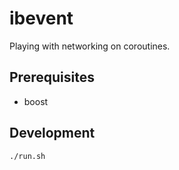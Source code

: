 # ibevent

Playing with networking on coroutines.

## Prerequisites

* boost

## Development

```bash
./run.sh
```
